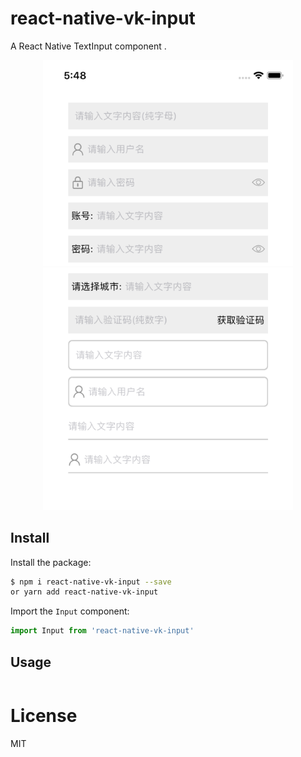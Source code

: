 # react-native-vk-input

A React Native TextInput component .

<p align="center">
<img src="https://github.com/vickness/react-native-vk-input/blob/master/screenshot/image1.png" width="400">
<img src="https://github.com/vickness/react-native-vk-input/blob/master/screenshot/image2.png" width="400">
</p>

## Install

Install the package:

```bash
$ npm i react-native-vk-input --save
or yarn add react-native-vk-input
```

Import the ``Input`` component:

```javascript
import Input from 'react-native-vk-input'
```

## Usage

```javascript

```

# License

MIT
